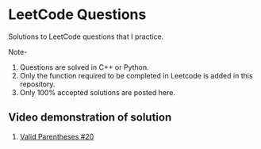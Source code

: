 # LeetCode Questions

Solutions to LeetCode questions that I practice.

Note- 
1. Questions are solved in C++ or Python.
2. Only the function required to be completed in Leetcode is added in this repository.
3. Only 100% accepted solutions are posted here.

## Video demonstration of solution
1. [Valid Parentheses #20](https://www.youtube.com/watch?v=focaJb0OuYU)